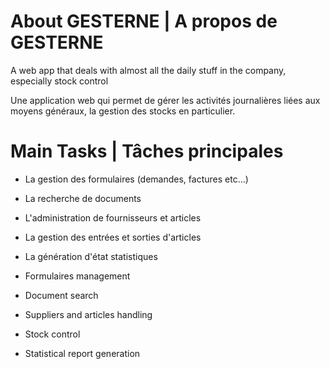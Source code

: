 # About GESTERNE | A propos de GESTERNE

A web app that deals with almost all the daily stuff in the company, especially stock control

Une application web qui permet de gérer les activités journalières liées aux moyens généraux, la gestion des stocks en particulier.


# Main Tasks | Tâches principales

 - La gestion des formulaires (demandes, factures etc...)
 - La recherche de documents
 - L'administration de fournisseurs et articles
 - La gestion des entrées et sorties d'articles
 - La génération d'état statistiques


 - Formulaires management
 - Document search
 - Suppliers and articles handling
 - Stock control
 - Statistical report generation
